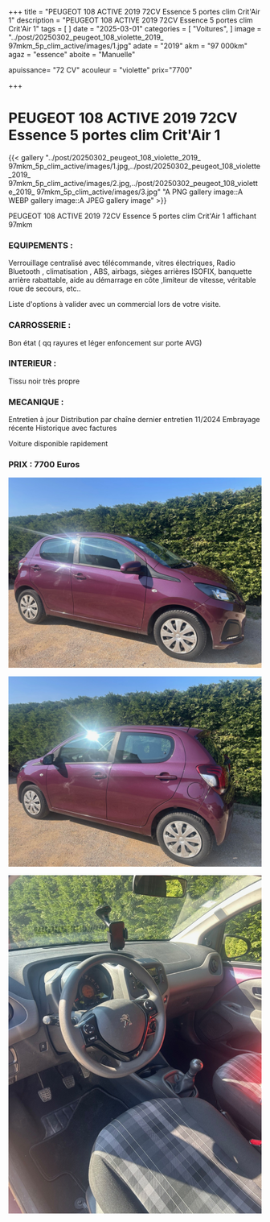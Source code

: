 +++
title = "PEUGEOT 108 ACTIVE 2019 72CV Essence 5 portes clim Crit'Air 1"
description = "PEUGEOT 108 ACTIVE 2019 72CV Essence 5 portes clim Crit'Air 1"
tags = [
]
date = "2025-03-01"
categories = [
    "Voitures",
]
image = "../post/20250302_peugeot_108_violette_2019_ 97mkm_5p_clim_active/images/1.jpg"
adate = "2019"
akm = "97 000km"
agaz = "essence"
aboite = "Manuelle"

apuissance= "72 CV"
acouleur = "violette"
prix="7700"

+++

# PEUGEOT 108 ACTIVE 2019 72CV Essence 5 portes clim Crit'Air 1

{{< gallery "../post/20250302_peugeot_108_violette_2019_ 97mkm_5p_clim_active/images/1.jpg,../post/20250302_peugeot_108_violette_2019_ 97mkm_5p_clim_active/images/2.jpg,../post/20250302_peugeot_108_violette_2019_ 97mkm_5p_clim_active/images/3.jpg" "A PNG gallery image::A WEBP gallery image::A JPEG gallery image" >}}


PEUGEOT 108 ACTIVE 2019 72CV Essence 5 portes clim Crit'Air 1 affichant 97mkm


### EQUIPEMENTS :
Verrouillage centralisé avec télécommande, vitres électriques, Radio  Bluetooth , climatisation , ABS, airbags, sièges arrières ISOFIX, banquette arrière rabattable, aide au démarrage en côte ,limiteur de vitesse, véritable roue de secours, etc..


Liste d'options à valider avec un commercial lors de votre visite.


### CARROSSERIE :
Bon état ( qq rayures et léger enfoncement sur porte AVG)


### INTERIEUR :
Tissu noir très propre

### MECANIQUE :
Entretien à jour
Distribution par chaîne
dernier entretien 11/2024
Embrayage récente
Historique avec factures


Voiture disponible rapidement


### PRIX : 7700 Euros


<!-- more -->


![](images/1.jpg)

![](images/2.jpg)

![](images/3.jpg)

